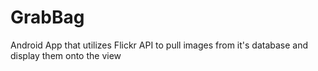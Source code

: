 # GrabBag
Android App that utilizes Flickr API to pull images from it's database and display them onto the view

